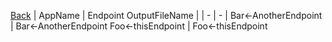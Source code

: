 
[Back](../README.md)
| AppName | Endpoint OutputFileName |
| - | - | 
Bar<-AnotherEndpoint | Bar<-AnotherEndpoint 
Foo<-thisEndpoint | Foo<-thisEndpoint 
